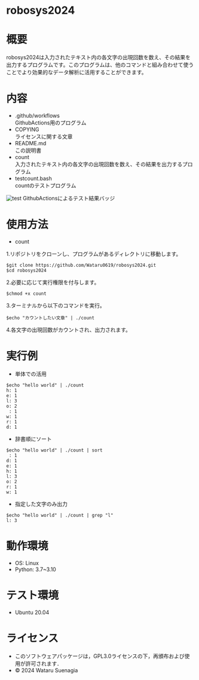 # robosys2024

# 概要
robosys2024は入力されたテキスト内の各文字の出現回数を数え、その結果を出力するプログラムです。このプログラムは、他のコマンドと組み合わせて使うことでより効果的なデータ解析に活用することができます。  

# 内容
- .github/workflows  
GithubActions用のプログラム
- COPYING  
ライセンスに関する文章
- README.md  
この説明書
- count  
入力されたテキスト内の各文字の出現回数を数え、その結果を出力するプログラム
- testcount.bash  
countのテストプログラム

![test](https://github.com/Wataru0619/robosys2024/actions/workflows/test.yml/badge.svg)
GithubActionsによるテスト結果バッジ

# 使用方法
- count  

1.リポジトリをクローンし、プログラムがあるディレクトリに移動します。 
``` 
$git clone https://github.com/Wataru0619/robosys2024.git  
$cd robosys2024  
``` 
2.必要に応じて実行権限を付与します。  
``` 
$chmod +x count  
``` 
3.ターミナルから以下のコマンドを実行。  
``` 
$echo "カウントしたい文章" | ./count  
``` 
4.各文字の出現回数がカウントされ、出力されます。　　

# 実行例 
- 単体での活用  
``` 
$echo "hello world" | ./count  
h: 1
e: 1
l: 3
o: 2
 : 1
w: 1
r: 1
d: 1
```  
- 辞書順にソート  
```
$echo "hello world" | ./count | sort
 : 1
d: 1
e: 1
h: 1
l: 3
o: 2
r: 1
w: 1
```
- 指定した文字のみ出力  
```
$echo "hello world" | ./count | grep "l"
l: 3
```
# 動作環境
- OS: Linux
- Python: 3.7~3.10

# テスト環境
- Ubuntu 20.04  

# ライセンス
- このソフトウェアパッケージは，GPL3.0ライセンスの下，再頒布および使用が許可されます．
- © 2024 Wataru Suenagia
